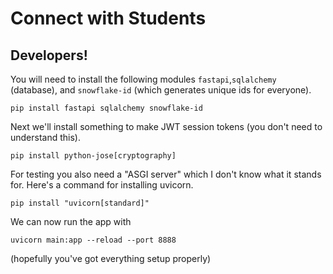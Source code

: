 # Connect with Students
## Developers!
You will need to install the following modules `fastapi`,`sqlalchemy` (database), and `snowflake-id` (which generates unique ids for everyone).
```
pip install fastapi sqlalchemy snowflake-id
```
Next we'll install something to make JWT session tokens (you don't need to understand this).
```
pip install python-jose[cryptography] 
```
For testing you also need a "ASGI server" which I don't know what it stands for. Here's a command for installing uvicorn.
```
pip install "uvicorn[standard]"
```
We can now run the app with
```
uvicorn main:app --reload --port 8888
```
(hopefully you've got everything setup properly)